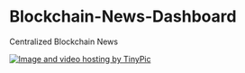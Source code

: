 # Blockchain-News-Dashboard
Centralized Blockchain News



<a href="https://i.imgur.com/TL1gHXA.png" target="_blank"><img src="https://i.imgur.com/TL1gHXA.png" border="0" alt="Image and video hosting by TinyPic"></a>
